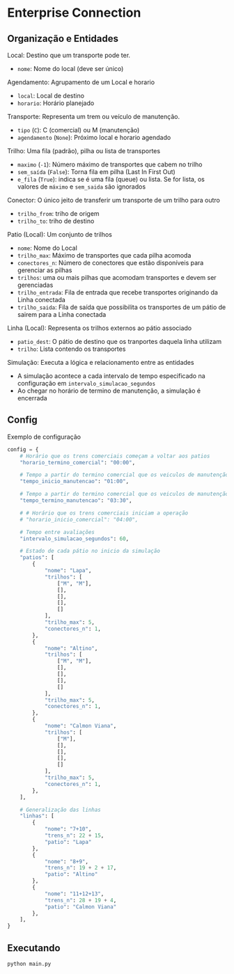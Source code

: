 # Enterprise Connection

## Organização e Entidades

Local: Destino que um transporte pode ter.
* `nome`: Nome do local (deve ser único)

Agendamento: Agrupamento de um Local e horario
* `local`: Local de destino
* `horario`: Horário planejado

Transporte: Representa um trem ou veículo de manutenção.
* `tipo` (`C`): C (comercial) ou M (manutenção)
* `agendamento` (`None`): Próximo local e horario agendado

Trilho: Uma fila (padrão), pilha ou lista de transportes
* `maximo` (`-1`): Número máximo de transportes que cabem no trilho
* `sem_saída` (`False`): Torna fila em pilha (Last In First Out)
* `e_fila` (`True`): indica se é uma fila (queue) ou lista. Se for lista, os valores de `máximo` e `sem_saida` são ignorados

Conector: O único jeito de transferir um transporte de um trilho para outro
* `trilho_from`: triho de origem
* `trilho_to`: triho de destino

Patio (Local): Um conjunto de trilhos
* `nome`: Nome do Local
* `trilho_max`: Máximo de transportes que cada pilha acomoda
* `conectores_n`: Número de conectores que estão disponíveis para gerenciar as pilhas
* `trilhos`: uma ou mais pilhas que acomodam transportes e devem ser gerenciadas
* `trilho_entrada`: Fila de entrada que recebe transportes originando da Linha conectada
* `trilho_saida`: Fila de saída que possibilita os transportes de um pátio de sairem para a Linha conectada

Linha (Local): Representa os trilhos externos ao pátio associado
* `patio_dest`: O pátio de destino que os tranportes daquela linha utilizam
* `trilho`: Lista contendo os transportes

Simulação: Executa a lógica e relacionamento entre as entidades
* A simulação acontece a cada intervalo de tempo especificado na configuração em `intervalo_simulacao_segundos`
* Ao chegar no horário de termino de manutenção, a simulação é encerrada

## Config

Exemplo de configuração

```python
config = {
    # Horário que os trens comerciais começam a voltar aos patios
    "horario_termino_comercial": "00:00",

    # Tempo a partir do termino comercial que os veiculos de manutenção podem sair dos pátios
    "tempo_inicio_manutencao": "01:00",

    # Tempo a partir do termino comercial que os veiculos de manutenção devem estar de volta aos patios
    "tempo_termino_manutencao": "03:30",

    # # Horário que os trens comerciais iniciam a operação
    # "horario_inicio_comercial": "04:00",

    # Tempo entre avaliações
    "intervalo_simulacao_segundos": 60,

    # Estado de cada pátio no inicio da simulação
    "patios": [
        {
            "nome": "Lapa",
            "trilhos": [
                ["M", "M"],
                [],
                [],
                [],
                []
            ],
            "trilho_max": 5,
            "conectores_n": 1,
        },
        {
            "nome": "Altino",
            "trilhos": [
                ["M", "M"],
                [],
                [],
                [],
                []
            ],
            "trilho_max": 5,
            "conectores_n": 1,
        },
        {
            "nome": "Calmon Viana",
            "trilhos": [
                ["M"],
                [],
                [],
                [],
                []
            ],
            "trilho_max": 5,
            "conectores_n": 1,
        },
    ],

    # Generalização das linhas
    "linhas": [
        {
            "nome": "7+10",
            "trens_n": 22 + 15,
            "patio": "Lapa"
        },
        {
            "nome": "8+9",
            "trens_n": 19 + 2 + 17,
            "patio": "Altino"
        },
        {
            "nome": "11+12+13",
            "trens_n": 28 + 19 + 4,
            "patio": "Calmon Viana"
        },
    ],
}
```

## Executando

```python
python main.py
```